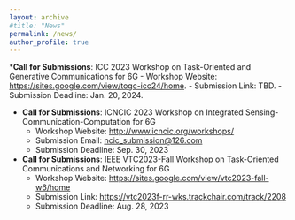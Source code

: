 ```yaml
---
layout: archive
#title: "News"
permalink: /news/
author_profile: true
---
```



*__Call for Submissions__: ICC 2023 Workshop on Task-Oriented and Generative Communications for 6G
    - Workshop Website: <https://sites.google.com/view/togc-icc24/home>.
    - Submission Link: TBD.
    - Submission Deadline: Jan. 20, 2024.
* __Call for Submissions__: ICNCIC 2023 Workshop on Integrated Sensing-Communication-Computation for 6G
    - Workshop Website: http://www.icncic.org/workshops/
    - Submission Email: ncic_submission@126.com
    - Submission Deadline: Sep. 30, 2023
* __Call for Submissions__: IEEE VTC2023-Fall Workshop on Task-Oriented Communications and Networking for 6G
     - Workshop Website: https://sites.google.com/view/vtc2023-fall-w6/home
     - Submission Link: https://vtc2023f-rr-wks.trackchair.com/track/2208
     - Submission Deadline: Aug. 28, 2023
